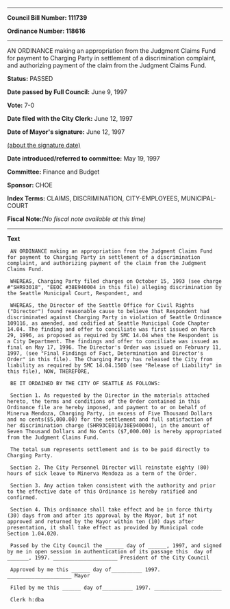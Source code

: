 

********

**Council Bill Number: 111739**
   
**Ordinance Number: 118616**
********

 AN ORDINANCE making an appropriation from the Judgment Claims Fund for payment to Charging Party in settlement of a discrimination complaint, and authorizing payment of the claim from the Judgment Claims Fund.

**Status:** PASSED
   
**Date passed by Full Council:** June 9, 1997
   
**Vote:** 7-0
   
**Date filed with the City Clerk:** June 12, 1997
   
**Date of Mayor's signature:** June 12, 1997
   
[(about the signature date)](/~public/approvaldate.htm)
   
   
   
**Date introduced/referred to committee:** May 19, 1997
   
**Committee:** Finance and Budget
   
**Sponsor:** CHOE
   
   
**Index Terms:** CLAIMS, DISCRIMINATION, CITY-EMPLOYEES, MUNICIPAL-COURT

**Fiscal Note:**_(No fiscal note available at this time)_

********

**Text**
   
```
 AN ORDINANCE making an appropriation from the Judgment Claims Fund for payment to Charging Party in settlement of a discrimination complaint, and authorizing payment of the claim from the Judgment Claims Fund.

 WHEREAS, Charging Party filed charges on October 15, 1993 (see charge #"SHR93018", "EEOC #38E940004 in this file) alleging discrimination by the Seattle Municipal Court, Respondent, and

 WHEREAS, the Director of the Seattle Office for Civil Rights ("Director") found reasonable cause to believe that Respondent had discriminated against Charging Party in violation of Seattle Ordinance 109116, as amended, and codified at Seattle Municipal Code Chapter 14.04. The finding and offer to conciliate was first issued on March 29, 1996, as proposed as required by SMC 14.04 when the Respondent is a City Department. The findings and offer to conciliate was issued as final on May 17, 1996. The Director's Order was issued on February 11, 1997, (see "Final Findings of Fact, Determination and Director's Order" in this file). The Charging Party has released the City from liability as required by SMC 14.04.150D (see "Release of Liability" in this file), NOW, THEREFORE,

 BE IT ORDAINED BY THE CITY OF SEATTLE AS FOLLOWS:

 Section 1. As requested by the Director in the materials attached hereto, the terms and conditions of the Order contained in this Ordinance file are hereby imposed, and payment to or on behalf of Minerva Mendoza, Charging Party, in excess of Five Thousand Dollars and no cents($5,000.00) for the settlement and full satisfaction of her discrimination charge (SHR93CE018/38E940004), in the amount of Seven Thousand Dollars and No Cents ($7,000.00) is hereby appropriated from the Judgment Claims Fund.

 The total sum represents settlement and is to be paid directly to Charging Party.

 Section 2. The City Personnel Director will reinstate eighty (80) hours of sick leave to Minerva Mendoza as a term of the Order.

 Section 3. Any action taken consistent with the authority and prior to the effective date of this Ordinance is hereby ratified and confirmed.

 Section 4. This ordinance shall take effect and be in force thirty (30) days from and after its approval by the Mayor, but if not approved and returned by the Mayor within ten (10) days after presentation, it shall take effect as provided by Municipal code Section 1.04.020.

 Passed by the City Council the ______ day of ______, 1997, and signed by me in open session in authentication of its passage this  day of _______, 1997. _____________________ President of the City Council

 Approved by me this ______ day of__________ 1997. _____________________ Mayor

 Filed by me this ______ day of__________ 1997. ______________________

 Clerk h:dba

```
